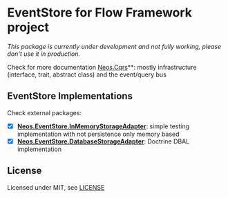 # EventStore for Flow Framework project

_This package is currently under development and not fully working, please don't use it in production._

Check for more documentation [Neos.Cqrs](https://github.com/neos/Neos.Cqrs)**: mostly infrastructure (interface, trait, abstract class) and the event/query bus

## EventStore Implementations

Check external packages:

* [x] **[Neos.EventStore.InMemoryStorageAdapter](https://github.com/neos/Neos.EventStore.InMemoryStorageAdapter)**: simple testing implementation with not persistence only memory based
* [x] **[Neos.EventStore.DatabaseStorageAdapter](https://github.com/neos/Neos.EventStore.DatabaseStorageAdapter)**: Doctrine DBAL implementation

License
-------

Licensed under MIT, see [LICENSE](LICENSE)
